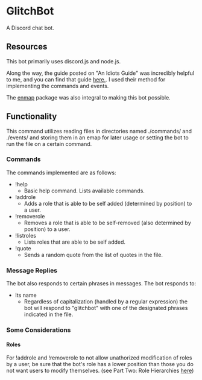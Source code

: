 # GlitchBot
A Discord chat bot.

## Resources

This bot primarily uses discord.js and node.js.

Along the way, the guide posted on "An Idiots Guide" was incredibly helpful to me, and you can find that guide [here.](https://anidiots.guide/first-bot/your-first-bot).
I used their method for implementing the commands and events.

The [enmap](https://www.npmjs.com/package/enmap) package was also integral to making this bot possible.

## Functionality
This command utilizes reading files in directories named ./commands/ and ./events/ and storing them in an emap for later usage or setting the bot to run the file on a certain command.

### Commands
The commands implemented are as follows: 
- !help
  - Basic help command. Lists available commands.
- !addrole
  - Adds a role that is able to be self added (determined by position) to a user.
- !removerole
  - Removes a role that is able to be self-removed (also determined by position) to a user.
- !listroles
  - Lists roles that are able to be self added.
- !quote
  - Sends a random quote from the list of quotes in the file.

### Message Replies
The bot also responds to certain phrases in messages. The bot responds to:
- Its name
  - Regardless of capitalization (handled by a regular expression) the bot will respond to "glitchbot" with one of the designated phrases indicated in the file.

### Some Considerations
#### Roles
For !addrole and !removerole to not allow unathorized modification of roles by a user, be sure that the bot's role has a lower position than those you do not want users to modify themselves. (see Part Two: Role Hierarchies [here](https://support.discordapp.com/hc/en-us/articles/214836687-Role-Management-101))
